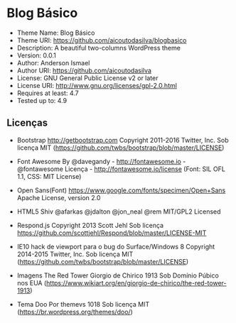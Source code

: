 # Blog Básico
- Theme Name: Blog Básico
- Theme URI: https://github.com/aicoutodasilva/blogbasico
- Description: A beautiful two-columns WordPress theme
- Version: 0.0.1
- Author: Anderson Ismael
- Author URI: https://github.com/aicoutodasilva
- License: GNU General Public License v2 or later
- License URI: http://www.gnu.org/licenses/gpl-2.0.html
- Requires at least: 4.7
- Tested up to: 4.9

## Licenças
- Bootstrap
  http://getbootstrap.com
  Copyright 2011-2016 Twitter, Inc.
  Sob licença MIT (https://github.com/twbs/bootstrap/blob/master/LICENSE)

- Font Awesome
  By @davegandy - http://fontawesome.io - @fontawesome
  Licença - http://fontawesome.io/license (Font: SIL OFL 1.1, CSS: MIT License)

- Open Sans(Font)
  https://www.google.com/fonts/specimen/Open+Sans Apache License, version 2.0

- HTML5 Shiv
  @afarkas @jdalton @jon_neal @rem
  MIT/GPL2 Licensed

- Respond.js
  Copyright 2013 Scott Jehl
  Sob licença https://github.com/scottjehl/Respond/blob/master/LICENSE-MIT

- IE10 hack de viewport para o bug do Surface/Windows 8
  Copyright 2014-2015 Twitter, Inc.
  Sob licença MIT (https://github.com/twbs/bootstrap/blob/master/LICENSE)

- Imagens
  The Red Tower
  Giorgio de Chirico 1913
  Sob Domínio Púbico nos EUA (https://www.wikiart.org/en/giorgio-de-chirico/the-red-tower-1913)

- Tema Doo
  Por themevs 1018
  Sob licença MIT (https://br.wordpress.org/themes/doo/)
